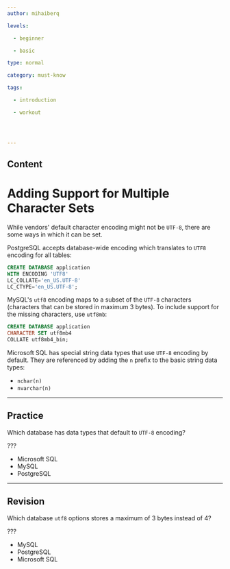```yaml
---
author: mihaiberq

levels:

  - beginner

  - basic

type: normal

category: must-know

tags:

  - introduction

  - workout




---
```

## Content
# Adding Support for Multiple Character Sets

While vendors' default character encoding might not be `UTF-8`, there are some ways in which it can be set.

PostgreSQL accepts database-wide encoding which translates to `UTF8` encoding for all tables:
```SQL
CREATE DATABASE application
WITH ENCODING 'UTF8'
LC_COLLATE='en_US.UTF-8'
LC_CTYPE='en_US.UTF-8';
```

MySQL's `utf8` encoding maps to a subset of the `UTF-8` characters (characters that can be stored in maximum 3 bytes). To include support for the missing characters, use `utf8mb`:
```SQL
CREATE DATABASE application
CHARACTER SET utf8mb4
COLLATE utf8mb4_bin;
```

Microsoft SQL has special string data types that use `UTF-8` encoding by default. They are referenced by adding the `n` prefix to the basic string data types:
- `nchar(n)`
- `nvarchar(n)`

---
## Practice

Which database has data types that default to `UTF-8` encoding?

???


* Microsoft SQL
* MySQL
* PostgreSQL

---
## Revision

Which database `utf8` options stores a maximum of 3 bytes instead of 4?

???


* MySQL
* PostgreSQL
* Microsoft SQL

